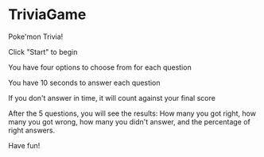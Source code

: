 # TriviaGame

Poke'mon Trivia!

Click "Start" to begin

You have four options to choose from for each question

You have 10 seconds to answer each question

If you don't answer in time, it will count against your final score

After the 5 questions, you will see the results: How many you got right, how many you got wrong, how many you didn't answer, and the percentage of right answers.

Have fun!